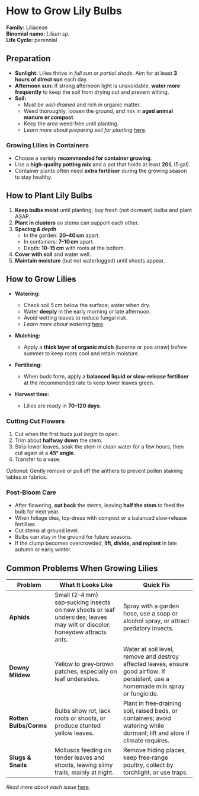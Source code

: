 # How to Grow Lily Bulbs  

**Family:** Liliaceae  
**Binomial name:** _Lilium sp._  
**Life Cycle:** perennial  

## Preparation  

- **Sunlight:** Lilies thrive in *full sun* or *partial shade*. Aim for at least **3 hours of direct sun** each day.  
- **Afternoon sun:** If strong afternoon light is unavoidable, **water more frequently** to keep the soil from drying out and prevent wilting.  
- **Soil:**  
  - Must be *well‑drained* and rich in organic matter.  
  - Weed thoroughly, loosen the ground, and mix in **aged animal manure or compost**.  
  - Keep the area weed‑free until planting.  
  - *Learn more about preparing soil for planting* [here](#).  

### Growing Lilies in Containers  

- Choose a variety **recommended for container growing**.  
- Use a **high‑quality potting mix** and a pot that holds at least **20 L** (5 gal).  
- Container plants often need **extra fertiliser** during the growing season to stay healthy.  

## How to Plant Lily Bulbs  

1. **Keep bulbs moist** until planting; buy fresh (not dormant) bulbs and plant ASAP.  
2. **Plant in clusters** so stems can support each other.  
3. **Spacing & depth**  
   - In the garden: **20–40 cm** apart.  
   - In containers: **7–10 cm** apart.  
   - Depth: **10–15 cm** with roots at the bottom.  
4. **Cover with soil** and water well.  
5. **Maintain moisture** (but not waterlogged) until shoots appear.  

## How to Grow Lilies  

- **Watering:**  
  - Check soil 5 cm below the surface; water when dry.  
  - Water **deeply** in the early morning or late afternoon.  
  - Avoid wetting leaves to reduce fungal risk.  
  - *Learn more about watering* [here](#).  

- **Mulching:**  
  - Apply a **thick layer of organic mulch** (lucerne or pea straw) before summer to keep roots cool and retain moisture.  

- **Fertilising:**  
  - When buds form, apply a **balanced liquid or slow‑release fertiliser** at the recommended rate to keep lower leaves green.  

- **Harvest time:**  
  - Lilies are ready in **70–120 days**.  

### Cutting Cut Flowers  

1. Cut when the first buds *just begin to open*.  
2. Trim about **halfway down** the stem.  
3. Strip lower leaves, soak the stem in clean water for a few hours, then cut again at a **45° angle**.  
4. Transfer to a vase.  

*Optional:* Gently remove or pull off the anthers to prevent pollen staining tables or fabrics.  

### Post‑Bloom Care  

- After flowering, **cut back** the stems, leaving **half the stem** to feed the bulb for next year.  
- When foliage dies, top‑dress with compost or a balanced slow‑release fertiliser.  
- Cut stems at ground level.  
- Bulbs can stay in the ground for future seasons.  
- If the clump becomes overcrowded, **lift, divide, and replant** in late autumn or early winter.  

## Common Problems When Growing Lilies  

| Problem | What It Looks Like | Quick Fix |
|---------|--------------------|-----------|
| **Aphids** | Small (2–4 mm) sap‑sucking insects on new shoots or leaf undersides; leaves may wilt or discolor; honeydew attracts ants. | Spray with a garden hose, use a soap or alcohol spray, or attract predatory insects. |
| **Downy Mildew** | Yellow to grey‑brown patches, especially on leaf undersides. | Water at soil level, remove and destroy affected leaves, ensure good airflow. If persistent, use a homemade milk spray or fungicide. |
| **Rotten Bulbs/Corms** | Bulbs show rot, lack roots or shoots, or produce stunted yellow leaves. | Plant in free‑draining soil, raised beds, or containers; avoid watering while dormant; lift and store if climate requires. |
| **Slugs & Snails** | Molluscs feeding on tender leaves and shoots, leaving slimy trails, mainly at night. | Remove hiding places, keep free‑range poultry, collect by torchlight, or use traps. |

*Read more about each issue* [here](#).